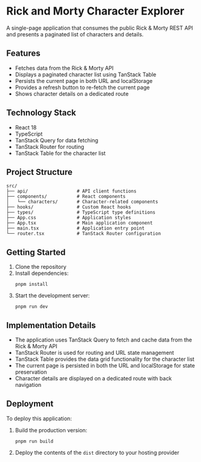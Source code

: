 # Rick and Morty Character Explorer

A single-page application that consumes the public Rick & Morty REST API and presents a paginated list of characters and details.

## Features

- Fetches data from the Rick & Morty API
- Displays a paginated character list using TanStack Table
- Persists the current page in both URL and localStorage
- Provides a refresh button to re-fetch the current page
- Shows character details on a dedicated route

## Technology Stack

- React 18
- TypeScript
- TanStack Query for data fetching
- TanStack Router for routing
- TanStack Table for the character list

## Project Structure

```
src/
├── api/                  # API client functions
├── components/           # React components
│   └── characters/       # Character-related components
├── hooks/                # Custom React hooks
├── types/                # TypeScript type definitions
├── App.css               # Application styles
├── App.tsx               # Main application component
├── main.tsx              # Application entry point
└── router.tsx            # TanStack Router configuration
```

## Getting Started

1. Clone the repository
2. Install dependencies:
   ```
   pnpm install
   ```
3. Start the development server:
   ```
   pnpm run dev
   ```

## Implementation Details

- The application uses TanStack Query to fetch and cache data from the Rick & Morty API
- TanStack Router is used for routing and URL state management
- TanStack Table provides the data grid functionality for the character list
- The current page is persisted in both the URL and localStorage for state preservation
- Character details are displayed on a dedicated route with back navigation

## Deployment

To deploy this application:

1. Build the production version:
   ```
   pnpm run build
   ```
2. Deploy the contents of the `dist` directory to your hosting provider
